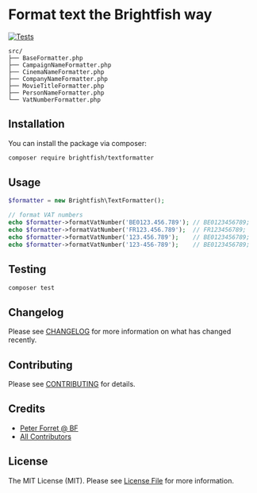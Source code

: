 # Format text the Brightfish way

[![Tests](https://github.com/brightfish-be/TextFormatter/actions/workflows/run-tests.yml/badge.svg)](https://github.com/brightfish-be/TextFormatter/actions/workflows/run-tests.yml)


```
src/                                                                                                                                                                                                                                
├── BaseFormatter.php
├── CampaignNameFormatter.php
├── CinemaNameFormatter.php
├── CompanyNameFormatter.php
├── MovieTitleFormatter.php
├── PersonNameFormatter.php
└── VatNumberFormatter.php
```

## Installation

You can install the package via composer:

```bash
composer require brightfish/textformatter
```

## Usage

```php
$formatter = new Brightfish\TextFormatter();

// format VAT numbers
echo $formatter->formatVatNumber('BE0123.456.789'); // BE0123456789;
echo $formatter->formatVatNumber('FR123.456.789');  // FR123456789;
echo $formatter->formatVatNumber('123.456.789');    // BE0123456789;
echo $formatter->formatVatNumber('123-456-789');    // BE0123456789;
```

## Testing

```bash
composer test
```

## Changelog

Please see [CHANGELOG](CHANGELOG.md) for more information on what has changed recently.

## Contributing

Please see [CONTRIBUTING](https://github.com/spatie/.github/blob/main/CONTRIBUTING.md) for details.

## Credits

- [Peter Forret @ BF](https://github.com/brightfish)
- [All Contributors](../../contributors)

## License

The MIT License (MIT). Please see [License File](LICENSE.md) for more information.
